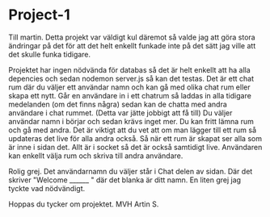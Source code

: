 # Project-1
Till martin. Detta projekt var väldigt kul däremot så valde jag att göra stora ändringar på det för att det helt enkellt funkade inte på det sätt jag ville att det skulle funka tidigare. 

Projektet har ingen nödvända för databas så det är helt enkellt att ha alla depencies och sedan nodemon server.js så kan det testas. 
Det är ett chat rum där du väljer ett användar namn och kan gå med olika chat rum eller skapa ett nytt. 
Går en användare in i ett chatrum så laddas in alla tidigare medelanden (om det finns några) sedan kan de chatta med andra användare i chat rummet. (Detta var jätte jobbigt att få till)
Du väljer användar namn i börjar och sedan krävs inget mer. Du kan fritt lämna rum och gå med andra. 
Det är viktigt att du vet att om man lägger till ett rum så updateras det live för alla andra också. Så när ett rum är skapat ser alla som är inne i sidan det. 
Allt är i socket så det är också samtidigt live. Användaren kan enkellt välja rum och skriva till andra användare.

Rolig grej. Det användarnamn du väljer står i Chat delen av sidan. Där det skriver "Welcome ______ " där det blanka är ditt namn. En liten grej jag tyckte vad nödvändigt.

Hoppas du tycker om projektet. MVH Artin S.
